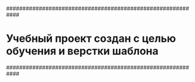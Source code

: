 ############################################################
# Учебный проект создан с целью обучения и верстки шаблона #
############################################################
